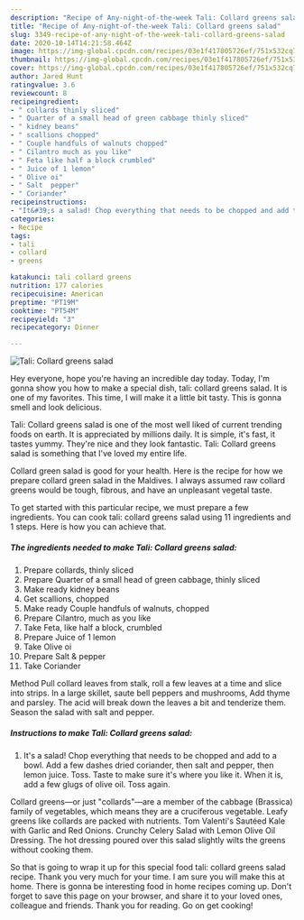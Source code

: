 ```yaml
---
description: "Recipe of Any-night-of-the-week Tali: Collard greens salad"
title: "Recipe of Any-night-of-the-week Tali: Collard greens salad"
slug: 3349-recipe-of-any-night-of-the-week-tali-collard-greens-salad
date: 2020-10-14T14:21:58.464Z
image: https://img-global.cpcdn.com/recipes/03e1f417805726ef/751x532cq70/tali-collard-greens-salad-recipe-main-photo.jpg
thumbnail: https://img-global.cpcdn.com/recipes/03e1f417805726ef/751x532cq70/tali-collard-greens-salad-recipe-main-photo.jpg
cover: https://img-global.cpcdn.com/recipes/03e1f417805726ef/751x532cq70/tali-collard-greens-salad-recipe-main-photo.jpg
author: Jared Hunt
ratingvalue: 3.6
reviewcount: 8
recipeingredient:
- " collards thinly sliced"
- " Quarter of a small head of green cabbage thinly sliced"
- " kidney beans"
- " scallions chopped"
- " Couple handfuls of walnuts chopped"
- " Cilantro much as you like"
- " Feta like half a block crumbled"
- " Juice of 1 lemon"
- " Olive oi"
- " Salt  pepper"
- " Coriander"
recipeinstructions:
- "It&#39;s a salad! Chop everything that needs to be chopped and add to a bowl. Add a few dashes dried coriander, then salt and pepper, then lemon juice. Toss. Taste to make sure it&#39;s where you like it. When it is, add a few glugs of olive oil. Toss again."
categories:
- Recipe
tags:
- tali
- collard
- greens

katakunci: tali collard greens 
nutrition: 177 calories
recipecuisine: American
preptime: "PT19M"
cooktime: "PT54M"
recipeyield: "3"
recipecategory: Dinner

---
```



![Tali: Collard greens salad](https://img-global.cpcdn.com/recipes/03e1f417805726ef/751x532cq70/tali-collard-greens-salad-recipe-main-photo.jpg)

Hey everyone, hope you're having an incredible day today. Today, I'm gonna show you how to make a special dish, tali: collard greens salad. It is one of my favorites. This time, I will make it a little bit tasty. This is gonna smell and look delicious.

Tali: Collard greens salad is one of the most well liked of current trending foods on earth. It is appreciated by millions daily. It is simple, it's fast, it tastes yummy. They're nice and they look fantastic. Tali: Collard greens salad is something that I've loved my entire life.

Collard green salad is good for your health. Here is the recipe for how we prepare collard green salad in the Maldives. I always assumed raw collard greens would be tough, fibrous, and have an unpleasant vegetal taste.


To get started with this particular recipe, we must prepare a few ingredients. You can cook tali: collard greens salad using 11 ingredients and 1 steps. Here is how you can achieve that.

<!--inarticleads1-->

##### The ingredients needed to make Tali: Collard greens salad:

1. Prepare  collards, thinly sliced
1. Prepare  Quarter of a small head of green cabbage, thinly sliced
1. Make ready  kidney beans
1. Get  scallions, chopped
1. Make ready  Couple handfuls of walnuts, chopped
1. Prepare  Cilantro, much as you like
1. Take  Feta, like half a block, crumbled
1. Prepare  Juice of 1 lemon
1. Take  Olive oi
1. Prepare  Salt &amp; pepper
1. Take  Coriander


Method Pull collard leaves from stalk, roll a few leaves at a time and slice into strips. In a large skillet, saute bell peppers and mushrooms, Add thyme and parsley. The acid will break down the leaves a bit and tenderize them. Season the salad with salt and pepper. 

<!--inarticleads2-->

##### Instructions to make Tali: Collard greens salad:

1. It&#39;s a salad! Chop everything that needs to be chopped and add to a bowl. Add a few dashes dried coriander, then salt and pepper, then lemon juice. Toss. Taste to make sure it&#39;s where you like it. When it is, add a few glugs of olive oil. Toss again.


Collard greens—or just &#34;collards&#34;—are a member of the cabbage (Brassica) family of vegetables, which means they are a cruciferous vegetable. Leafy greens like collards are packed with nutrients. Tom Valenti&#39;s Sautéed Kale with Garlic and Red Onions. Crunchy Celery Salad with Lemon Olive Oil Dressing. The hot dressing poured over this salad slightly wilts the greens without cooking them. 

So that is going to wrap it up for this special food tali: collard greens salad recipe. Thank you very much for your time. I am sure you will make this at home. There is gonna be interesting food in home recipes coming up. Don't forget to save this page on your browser, and share it to your loved ones, colleague and friends. Thank you for reading. Go on get cooking!
